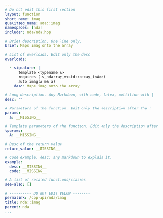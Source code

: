 ```yaml
---
# Do not edit this first section
layout: function
short_name: imag
qualified_name: nda::imag
namespaces: [nda]
includer: nda/nda.hpp

# Brief description. One line only.
brief: Maps imag onto the array

# List of overloads. Edit only the desc
overloads:

  - signature: |
      template <typename A>
      requires (is_ndarray_v<std::decay_t<A>>)
      auto imag(A && a)
    desc: Maps imag onto the array

# Long description. Any Markdown, with code, latex, multiline with |
desc: ""

# Parameters of the function. Edit only the description after the :
params:
  a: __MISSING__

# Template parameters of the function. Edit only the description after the :
tparams:
  A: __MISSING__

# Desc of the return value
return_value: __MISSING__

# Code example. desc: any markdown to explain it.
example:
  desc: __MISSING__
  code: __MISSING__

# A list of related functions/classes
see-also: []

# ---------- DO NOT EDIT BELOW --------
permalink: /cpp-api/nda/imag
title: nda::imag
parent: nda
...
```


